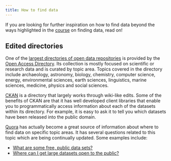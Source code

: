 ```yaml
---
title: How to find data
---
```


If you are looking for further inspiration on how to find data beyond the ways highlighted in the [course](http://schoolofdata.org/handbook/courses/finding-data/) on finding data, read on!

Edited directories
------------------

One of the [largest directories of open data repositories](http://oad.simmons.edu/oadwiki/Data_repositories) is provided by the [Open Access Directory](http://oad.simmons.edu/oadwiki/About_OAD). Its collection is mostly focused on scientific or research data and is curated by topic area. Topics covered in the directory include archaeology, astronomy, biology, chemistry, computer science, energy, environmental sciences, earth sciences, linguistics, marine sciences, medicine, physics and social sciences.

[CKAN](http://ckan.net) is a directory that largely works through wiki-like edits. Some of the benefits of CKAN are that it has well developed client libraries that enable you to programmatically access information about each of the datasets within its directory. For example, it is easy to ask it to tell you which datasets have been released into the public domain.

[Quora](http://www.quora.com) has actually become a great source of information about where to find data on specific topic areas. It has several questions related to this topic which are being continually updated. Some examples include:

- [What are some free, public data sets?](http://www.quora.com/Data/What-are-some-free-public-data-sets)
- [Where can I get large datasets open to the public?](http://www.quora.com/Data/Where-can-I-get-large-datasets-open-to-the-public)


